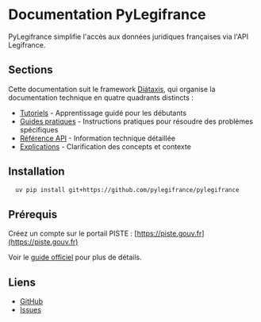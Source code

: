 # Documentation PyLegifrance

PyLegifrance simplifie l'accès aux données juridiques françaises via l'API Legifrance.

## Sections

Cette documentation suit le framework [Diátaxis](https://diataxis.fr/), qui organise la documentation technique en quatre quadrants distincts :

- [Tutoriels](tutorials/index.md) - Apprentissage guidé pour les débutants
- [Guides pratiques](how-to/index.md) - Instructions pratiques pour résoudre des problèmes spécifiques
- [Référence API](reference/index.md) - Information technique détaillée
- [Explications](explanation/index.md) - Clarification des concepts et contexte

## Installation

```bash
  uv pip install git+https://github.com/pylegifrance/pylegifrance
```

## Prérequis

Créez un compte sur le portail PISTE : [https://piste.gouv.fr](https://piste.gouv.fr)

Voir le [guide officiel](https://piste.gouv.fr/en/help-center/guide) pour plus de détails.

## Liens

- [GitHub](https://github.com/pylegifrance/pylegifrance)
- [Issues](https://github.com/pylegifrance/pylegifrance/issues)
